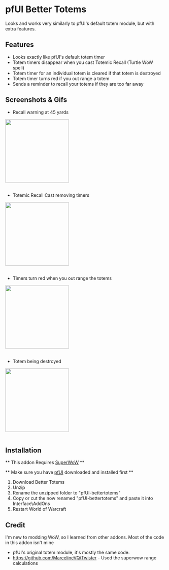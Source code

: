# pfUI Better Totems
Looks and works very similarly to pfUI's default totem module, but with extra features.

## Features
- Looks exactly like pfUI's default totem timer
- Totem timers disappear when you cast Totemic Recall (Turtle WoW spell)
- Totem timer for an individual totem is cleared if that totem is destroyed
- Totem timer turns red if you out range a totem
- Sends a reminder to recall your totems if they are too far away

## Screenshots & Gifs
- Recall warning at 45 yards

<img src="https://i.imgur.com/CaEZPnj.png" width = 200><br><br>

- Totemic Recall Cast removing timers

<img src="https://imgur.com/8Gr7BNp.gif" width = 200 ><br><br>

- Timers turn red when you out range the totems

<img src="https://imgur.com/S2Q6A5s.gif" width = 200><br><br>

- Totem being destroyed

<img src="https://imgur.com/PItpzSQ.gif" width = 200> <br><br>

## Installation
** This addon Requires [SuperWoW](https://github.com/balakethelock/SuperWoW) **

** Make sure you have [pfUI](https://gitlab.com/shagu/pfUI) downloaded and installed first **
1. Download Better Totems
2. Unzip
3. Rename the unzipped folder to "pfUI-bettertotems"
4. Copy or cut the now renamed "pfUI-bettertotems" and paste it into Interface\AddOns
5. Restart World of Warcraft

## Credit
I'm new to modding WoW, so I learned from other addons. Most of the code in this addon isn't mine
- pfUI's original totem module, it's mostly the same code.
- https://github.com/MarcelineVQ/Twister  - Used the superwow range calculations